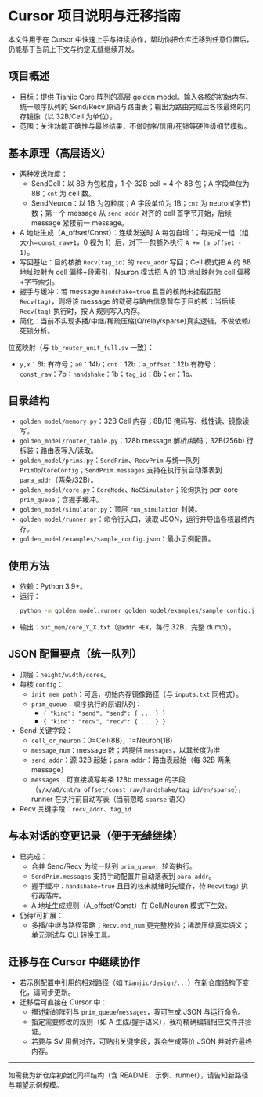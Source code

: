 # Cursor 项目说明与迁移指南

本文件用于在 Cursor 中快速上手与持续协作，帮助你把仓库迁移到任意位置后，仍能基于当前上下文与约定无缝继续开发。

## 项目概述
- 目标：提供 Tianjic Core 阵列的高层 golden model。输入各核的初始内存、统一顺序队列的 Send/Recv 原语与路由表；输出为路由完成后各核最终的内存镜像（以 32B/Cell 为单位）。
- 范围：关注功能正确性与最终结果，不做时序/信用/死锁等硬件级细节模拟。

## 基本原理（高层语义）
- 两种发送粒度：
  - SendCell：以 8B 为包粒度，1 个 32B cell = 4 个 8B 包；A 字段单位为 8B；`cnt` 为 cell 数。
  - SendNeuron：以 1B 为包粒度；A 字段单位为 1B；`cnt` 为 neuron(字节) 数；第一个 message 从 `send_addr` 对齐的 cell 首字节开始，后续 message 紧接前一 message。
- A 地址生成（A_offset/Const）：连续发送时 A 每包自增 1；每完成一组（组大小=`const_raw+1`，0 视为 1）后，对下一包额外执行 `A += (a_offset - 1)`。
- 写回基址：目的核按 `Recv(tag_id)` 的 `recv_addr` 写回；Cell 模式把 A 的 8B 地址映射为 cell 偏移+段索引，Neuron 模式把 A 的 1B 地址映射为 cell 偏移+字节索引。
- 握手与缓冲：若 message `handshake=true` 且目的核尚未挂载匹配 `Recv(tag)`，则将该 message 的载荷与路由信息暂存于目的核；当后续 `Recv(tag)` 执行时，按 A 规则写入内存。
- 简化：当前不实现多播/中继/稀疏压缩(Q/relay/sparse)真实逻辑，不做依赖/死锁分析。

位宽映射（与 `tb_router_unit_full.sv` 一致）：
- `y,x`：6b 有符号；`a0`：14b；`cnt`：12b；`a_offset`：12b 有符号；`const_raw`：7b；`handshake`：1b；`tag_id`：8b；`en`：1b。

## 目录结构
- `golden_model/memory.py`：32B Cell 内存；8B/1B 掩码写、线性读、镜像读写。
- `golden_model/router_table.py`：128b message 解析/编码；32B(256b) 行拆装；路由表写入/读取。
- `golden_model/prims.py`：`SendPrim`、`RecvPrim` 与统一队列 `PrimOp`/`CoreConfig`；`SendPrim.messages` 支持在执行前自动落表到 `para_addr`（两条/32B）。
- `golden_model/core.py`：`CoreNode`、`NoCSimulator`；轮询执行 per-core `prim_queue`；含握手缓冲。
- `golden_model/simulator.py`：顶层 `run_simulation` 封装。
- `golden_model/runner.py`：命令行入口，读取 JSON，运行并导出各核最终内存。
- `golden_model/examples/sample_config.json`：最小示例配置。

## 使用方法
- 依赖：Python 3.9+。
- 运行：
  ```bash
  python -m golden_model.runner golden_model/examples/sample_config.json --out_dir out_mem
  ```
- 输出：`out_mem/core_Y_X.txt`（`@addr HEX`，每行 32B，完整 dump）。

## JSON 配置要点（统一队列）
- 顶层：`height/width/cores`。
- 每核 `config`：
  - `init_mem_path`：可选，初始内存镜像路径（与 `inputs.txt` 同格式）。
  - `prim_queue`：顺序执行的原语队列：
    - `{ "kind": "send", "send": { ... } }`
    - `{ "kind": "recv", "recv": { ... } }`
- Send 关键字段：
  - `cell_or_neuron`：0=Cell(8B)，1=Neuron(1B)
  - `message_num`：message 数；若提供 `messages`，以其长度为准
  - `send_addr`：源 32B 起始；`para_addr`：路由表起始（每 32B 两条 message）
  - `messages`：可直接填写每条 128b message 的字段（`y/x/a0/cnt/a_offset/const_raw/handshake/tag_id/en/sparse`），runner 在执行前自动写表（当前忽略 `sparse` 语义）
- Recv 关键字段：`recv_addr`、`tag_id`

## 与本对话的变更记录（便于无缝继续）
- 已完成：
  - 合并 Send/Recv 为统一队列 `prim_queue`，轮询执行。
  - `SendPrim.messages` 支持手动配置并自动落表到 `para_addr`。
  - 握手缓冲：`handshake=true` 且目的核未就绪时先缓存，待 `Recv(tag)` 执行再落库。
  - A 地址生成规则（A_offset/Const）在 Cell/Neuron 模式下生效。
- 仍待/可扩展：
  - 多播/中继与路径策略；`Recv.end_num` 更完整校验；稀疏压缩真实语义；单元测试与 CLI 转换工具。

## 迁移与在 Cursor 中继续协作
- 若示例配置中引用的相对路径（如 `Tianjic/design/...`）在新仓库结构下变化，请同步更新。
- 迁移后可直接在 Cursor 中：
  - 描述新的阵列与 `prim_queue`/`messages`，我可生成 JSON 与运行命令。
  - 指定需要修改的规则（如 A 生成/握手语义），我将精确编辑相应文件并验证。
  - 若要与 SV 用例对齐，可贴出关键字段，我会生成等价 JSON 并对齐最终内存。

---
如需我为新仓库初始化同样结构（含 README、示例、runner），请告知新路径与期望示例规模。
